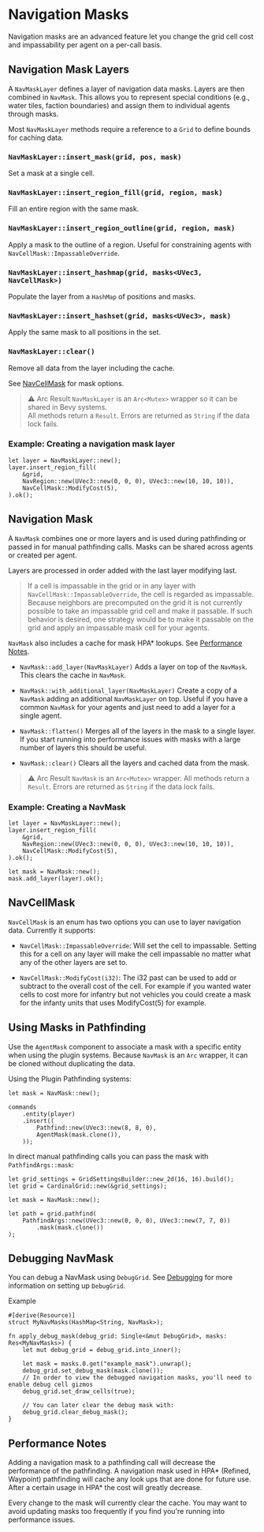 # Navigation Masks
Navigation masks are an advanced feature let you change the grid cell cost and impassability per agent on a per-call basis.

## Navigation Mask Layers
A `NavMaskLayer` defines a layer of navigation data masks. Layers are then combined in `NavMask`. This allows you to represent special conditions (e.g., water tiles, faction boundaries) and assign them to individual agents through masks.

Most `NavMaskLayer` methods require a reference to a `Grid` to define bounds for caching data.

### `NavMaskLayer::insert_mask(grid, pos, mask)`
Set a mask at a single cell.

### `NavMaskLayer::insert_region_fill(grid, region, mask)`
Fill an entire region with the same mask.

### `NavMaskLayer::insert_region_outline(grid, region, mask)`
Apply a mask to the outline of a region. Useful for constraining agents with `NavCellMask::ImpassableOverride`.

### `NavMaskLayer::insert_hashmap(grid, masks<UVec3, NavCellMask>)`
Populate the layer from a `HashMap` of positions and masks.

### `NavMaskLayer::insert_hashset(grid, masks<UVec3>, mask)`
Apply the same mask to all positions in the set.

### `NavMaskLayer::clear()`
Remove all data from the layer including the cache.

See [NavCellMask](#navcellmask) for mask options.

> ⚠️ Arc Result
> `NavMaskLayer` is an `Arc<Mutex>` wrapper so it can be shared in Bevy systems.  
> All methods return a `Result`. Errors are returned as `String` if the data lock fails.

### Example: Creating a navigation mask layer

```rust,no_run
let layer = NavMaskLayer::new();
layer.insert_region_fill(
    &grid,
    NavRegion::new(UVec3::new(0, 0, 0), UVec3::new(10, 10, 10)),
    NavCellMask::ModifyCost(5),
).ok();
```

## Navigation Mask
A `NavMask` combines one or more layers and is used during pathfinding or passed in for manual pathfinding calls.
Masks can be shared across agents or created per agent.

Layers are processed in order added with the last layer modifying last.

> If a cell is impassable in the grid or in any layer with `NavCellMask::ImpassableOverride`, the cell is regarded as impassable. Because neighbors are precomputed on the grid it is not currently possible to take an impassable grid cell and make it passable. If such behavior is desired, one strategy would be to make it passable on the grid and apply an impassable mask cell for your agents.

`NavMask` also includes a cache for mask HPA* lookups. See [Performance Notes](#performance-notes).

* `NavMask::add_layer(NavMaskLayer)`
Adds a layer on top of the `NavMask`. This clears the cache in `NavMask`.

* `NavMask::with_additional_layer(NavMaskLayer)`
Create a copy of a `NavMask` adding an additional `NavMaskLayer` on top. Useful if you have a common `NavMask` for your agents and just need to add a layer for a single agent.

* `NavMask::flatten()`
Merges all of the layers in the mask to a single layer. If you start running into performance issues with masks with a large number of layers this should be useful.

* `NavMask::clear()`
Clears all the layers and cached data from the mask.


> ⚠️ Arc Result
> `NavMask` is an `Arc<Mutex>` wrapper.
> All methods return a `Result`. Errors are returned as `String` if the data lock fails.

### Example: Creating a NavMask

```rust,no_run
let layer = NavMaskLayer::new();
layer.insert_region_fill(
    &grid,
    NavRegion::new(UVec3::new(0, 0, 0), UVec3::new(10, 10, 10)),
    NavCellMask::ModifyCost(5),
).ok();

let mask = NavMask::new();
mask.add_layer(layer).ok();
```

## NavCellMask
`NavCellMask` is an enum  has two options you can use to layer navigation data.
Currently it supports:

* `NavCellMask::ImpassableOverride`: Will set the cell to impassable. Setting this for a cell on any layer will make the cell impassable no matter what any of the other layers are set to.

* `NavCellMask::ModifyCost(i32)`: The i32 past can be used to add or subtract to the overall cost of the cell. For example if you wanted water cells to cost more for infantry but not vehicles you could create a mask for the infanty units that uses ModifyCost(5) for example.


## Using Masks in Pathfinding
Use the `AgentMask` component to associate a mask with a specific entity when using the plugin systems. 
Because `NavMask` is an `Arc` wrapper, it can be cloned without duplicating the data.

Using the Plugin Pathfinding systems:

```rust,no_run
let mask = NavMask::new();

commands
    .entity(player)
    .insert((
        Pathfind::new(UVec3::new(8, 8, 0),
        AgentMask(mask.clone()),
    ));
```

In direct manual pathfinding calls you can pass the mask with `PathfindArgs::mask`:

```rust,no_run
let grid_settings = GridSettingsBuilder::new_2d(16, 16).build();
let grid = CardinalGrid::new(&grid_settings);

let mask = NavMask::new();

let path = grid.pathfind(
    PathfindArgs::new(UVec3::new(0, 0, 0), UVec3::new(7, 7, 0))
        .mask(mask.clone())
);
```

## Debugging NavMask
You can debug a NavMask using `DebugGrid`. See [Debugging](./debugging.md) for more information on setting up `DebugGrid`.

Example 
```rust, no_run
#[derive(Resource)]
struct MyNavMasks(HashMap<String, NavMask>);

fn apply_debug_mask(debug_grid: Single<&mut DebugGrid>, masks: Res<MyNavMasks>) {
    let mut debug_grid = debug_grid.into_inner();

    let mask = masks.0.get("example_mask").unwrap();
    debug_grid.set_debug_mask(mask.clone());
    // In order to view the debugged navigation masks, you'll need to enable debug cell gizmos
    debug_grid.set_draw_cells(true);

    // You can later clear the debug mask with:
    debug_grid.clear_debug_mask();
}
```

## Performance Notes
Adding a navigation mask to a pathfinding call will decrease the performance of the pathfinding. A navigation mask used in HPA* (Refined, Waypoint) pathfinding will cache any look ups that are done for future use. After a certain usage in HPA* the cost will greatly decrease.

Every change to the mask will currently clear the cache. You may want to avoid updating masks too frequently if you find you're running into performance issues.